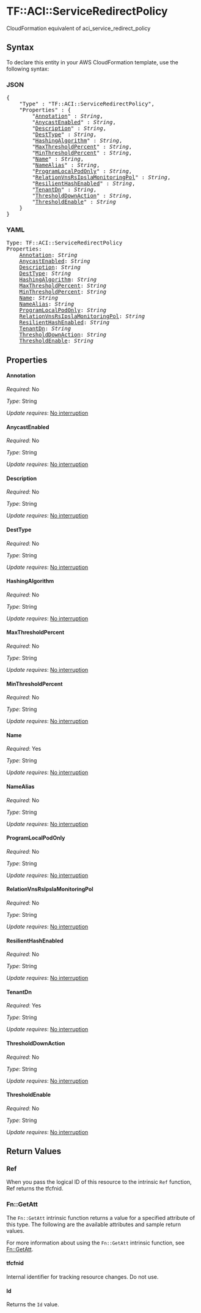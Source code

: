 # TF::ACI::ServiceRedirectPolicy

CloudFormation equivalent of aci_service_redirect_policy

## Syntax

To declare this entity in your AWS CloudFormation template, use the following syntax:

### JSON

<pre>
{
    "Type" : "TF::ACI::ServiceRedirectPolicy",
    "Properties" : {
        "<a href="#annotation" title="Annotation">Annotation</a>" : <i>String</i>,
        "<a href="#anycastenabled" title="AnycastEnabled">AnycastEnabled</a>" : <i>String</i>,
        "<a href="#description" title="Description">Description</a>" : <i>String</i>,
        "<a href="#desttype" title="DestType">DestType</a>" : <i>String</i>,
        "<a href="#hashingalgorithm" title="HashingAlgorithm">HashingAlgorithm</a>" : <i>String</i>,
        "<a href="#maxthresholdpercent" title="MaxThresholdPercent">MaxThresholdPercent</a>" : <i>String</i>,
        "<a href="#minthresholdpercent" title="MinThresholdPercent">MinThresholdPercent</a>" : <i>String</i>,
        "<a href="#name" title="Name">Name</a>" : <i>String</i>,
        "<a href="#namealias" title="NameAlias">NameAlias</a>" : <i>String</i>,
        "<a href="#programlocalpodonly" title="ProgramLocalPodOnly">ProgramLocalPodOnly</a>" : <i>String</i>,
        "<a href="#relationvnsrsipslamonitoringpol" title="RelationVnsRsIpslaMonitoringPol">RelationVnsRsIpslaMonitoringPol</a>" : <i>String</i>,
        "<a href="#resilienthashenabled" title="ResilientHashEnabled">ResilientHashEnabled</a>" : <i>String</i>,
        "<a href="#tenantdn" title="TenantDn">TenantDn</a>" : <i>String</i>,
        "<a href="#thresholddownaction" title="ThresholdDownAction">ThresholdDownAction</a>" : <i>String</i>,
        "<a href="#thresholdenable" title="ThresholdEnable">ThresholdEnable</a>" : <i>String</i>
    }
}
</pre>

### YAML

<pre>
Type: TF::ACI::ServiceRedirectPolicy
Properties:
    <a href="#annotation" title="Annotation">Annotation</a>: <i>String</i>
    <a href="#anycastenabled" title="AnycastEnabled">AnycastEnabled</a>: <i>String</i>
    <a href="#description" title="Description">Description</a>: <i>String</i>
    <a href="#desttype" title="DestType">DestType</a>: <i>String</i>
    <a href="#hashingalgorithm" title="HashingAlgorithm">HashingAlgorithm</a>: <i>String</i>
    <a href="#maxthresholdpercent" title="MaxThresholdPercent">MaxThresholdPercent</a>: <i>String</i>
    <a href="#minthresholdpercent" title="MinThresholdPercent">MinThresholdPercent</a>: <i>String</i>
    <a href="#name" title="Name">Name</a>: <i>String</i>
    <a href="#namealias" title="NameAlias">NameAlias</a>: <i>String</i>
    <a href="#programlocalpodonly" title="ProgramLocalPodOnly">ProgramLocalPodOnly</a>: <i>String</i>
    <a href="#relationvnsrsipslamonitoringpol" title="RelationVnsRsIpslaMonitoringPol">RelationVnsRsIpslaMonitoringPol</a>: <i>String</i>
    <a href="#resilienthashenabled" title="ResilientHashEnabled">ResilientHashEnabled</a>: <i>String</i>
    <a href="#tenantdn" title="TenantDn">TenantDn</a>: <i>String</i>
    <a href="#thresholddownaction" title="ThresholdDownAction">ThresholdDownAction</a>: <i>String</i>
    <a href="#thresholdenable" title="ThresholdEnable">ThresholdEnable</a>: <i>String</i>
</pre>

## Properties

#### Annotation

_Required_: No

_Type_: String

_Update requires_: [No interruption](https://docs.aws.amazon.com/AWSCloudFormation/latest/UserGuide/using-cfn-updating-stacks-update-behaviors.html#update-no-interrupt)

#### AnycastEnabled

_Required_: No

_Type_: String

_Update requires_: [No interruption](https://docs.aws.amazon.com/AWSCloudFormation/latest/UserGuide/using-cfn-updating-stacks-update-behaviors.html#update-no-interrupt)

#### Description

_Required_: No

_Type_: String

_Update requires_: [No interruption](https://docs.aws.amazon.com/AWSCloudFormation/latest/UserGuide/using-cfn-updating-stacks-update-behaviors.html#update-no-interrupt)

#### DestType

_Required_: No

_Type_: String

_Update requires_: [No interruption](https://docs.aws.amazon.com/AWSCloudFormation/latest/UserGuide/using-cfn-updating-stacks-update-behaviors.html#update-no-interrupt)

#### HashingAlgorithm

_Required_: No

_Type_: String

_Update requires_: [No interruption](https://docs.aws.amazon.com/AWSCloudFormation/latest/UserGuide/using-cfn-updating-stacks-update-behaviors.html#update-no-interrupt)

#### MaxThresholdPercent

_Required_: No

_Type_: String

_Update requires_: [No interruption](https://docs.aws.amazon.com/AWSCloudFormation/latest/UserGuide/using-cfn-updating-stacks-update-behaviors.html#update-no-interrupt)

#### MinThresholdPercent

_Required_: No

_Type_: String

_Update requires_: [No interruption](https://docs.aws.amazon.com/AWSCloudFormation/latest/UserGuide/using-cfn-updating-stacks-update-behaviors.html#update-no-interrupt)

#### Name

_Required_: Yes

_Type_: String

_Update requires_: [No interruption](https://docs.aws.amazon.com/AWSCloudFormation/latest/UserGuide/using-cfn-updating-stacks-update-behaviors.html#update-no-interrupt)

#### NameAlias

_Required_: No

_Type_: String

_Update requires_: [No interruption](https://docs.aws.amazon.com/AWSCloudFormation/latest/UserGuide/using-cfn-updating-stacks-update-behaviors.html#update-no-interrupt)

#### ProgramLocalPodOnly

_Required_: No

_Type_: String

_Update requires_: [No interruption](https://docs.aws.amazon.com/AWSCloudFormation/latest/UserGuide/using-cfn-updating-stacks-update-behaviors.html#update-no-interrupt)

#### RelationVnsRsIpslaMonitoringPol

_Required_: No

_Type_: String

_Update requires_: [No interruption](https://docs.aws.amazon.com/AWSCloudFormation/latest/UserGuide/using-cfn-updating-stacks-update-behaviors.html#update-no-interrupt)

#### ResilientHashEnabled

_Required_: No

_Type_: String

_Update requires_: [No interruption](https://docs.aws.amazon.com/AWSCloudFormation/latest/UserGuide/using-cfn-updating-stacks-update-behaviors.html#update-no-interrupt)

#### TenantDn

_Required_: Yes

_Type_: String

_Update requires_: [No interruption](https://docs.aws.amazon.com/AWSCloudFormation/latest/UserGuide/using-cfn-updating-stacks-update-behaviors.html#update-no-interrupt)

#### ThresholdDownAction

_Required_: No

_Type_: String

_Update requires_: [No interruption](https://docs.aws.amazon.com/AWSCloudFormation/latest/UserGuide/using-cfn-updating-stacks-update-behaviors.html#update-no-interrupt)

#### ThresholdEnable

_Required_: No

_Type_: String

_Update requires_: [No interruption](https://docs.aws.amazon.com/AWSCloudFormation/latest/UserGuide/using-cfn-updating-stacks-update-behaviors.html#update-no-interrupt)

## Return Values

### Ref

When you pass the logical ID of this resource to the intrinsic `Ref` function, Ref returns the tfcfnid.

### Fn::GetAtt

The `Fn::GetAtt` intrinsic function returns a value for a specified attribute of this type. The following are the available attributes and sample return values.

For more information about using the `Fn::GetAtt` intrinsic function, see [Fn::GetAtt](https://docs.aws.amazon.com/AWSCloudFormation/latest/UserGuide/intrinsic-function-reference-getatt.html).

#### tfcfnid

Internal identifier for tracking resource changes. Do not use.

#### Id

Returns the <code>Id</code> value.

